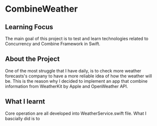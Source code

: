 # CombineWeather

## Learning Focus
The main goal of this project is to test and learn technologies related to Concurrency and Combine Framework in Swift.

## About the Project
One of the most struggle that I have daily, is to check more weather forecasts's company to have a more reliable idea of how the weather will be. 
This is the reason why I decided to implement an app that combine information from WeatherKit by Apple and OpenWeather API.

## What I learnt 
Core operation are all developed into WeatherService.swift file. What I bascially did is to
